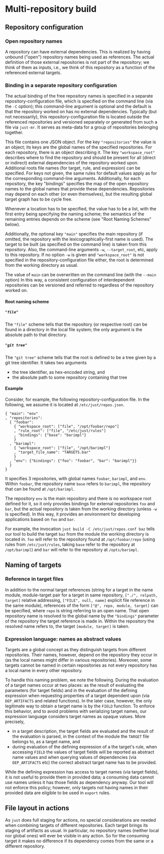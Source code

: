 Multi-repository build
======================

Repository configuration
------------------------

### Open repository names

A repository can have external dependencies. This is realized by having
unbound ("open") repository names being used as references. The actual
definition of those external repositories is not part of the repository;
we think of them as inputs, i.e., we think of this repository as a
function of the referenced external targets.

### Binding in a separate repository configuration

The actual binding of the free repository names is specified in a
separate repository-configuration file, which is specified on the
command line (via the `-C` option); this command-line argument is
optional and the default is that the repository worked on has no
external dependencies. Typically (but not necessarily), this
repository-configuration file is located outside the referenced
repositories and versioned separately or generated from such a file via
`just-mr`. It serves as meta-data for a group of repositories
belonging together.

This file contains one JSON object. For the key `"repositories"` the
value is an object; its keys are the global names of the specified
repositories. For each repository, there is an object describing it. The
key `"workspace_root"` describes where to find the repository and should
be present for all (direct or indirect) external dependencies of the
repository worked upon. Additional roots file names (for target, rule,
and expression) can be specified. For keys not given, the same rules for
default values apply as for the corresponding command-line arguments.
Additionally, for each repository, the key "bindings" specifies the
map of the open repository names to the global names that provide these
dependencies. Repositories may depend on each other (or even
themselves), but the resulting global target graph has to be cycle free.

Whenever a location has to be specified, the value has to be a list,
with the first entry being specifying the naming scheme; the semantics
of the remaining entries depends on the scheme (see "Root Naming
Schemes" below).

Additionally, the optional key `"main"` specifies the main
repository (if omitted, the repository with the lexicographically-first name
is used). The target to be built (as specified on the command line) is
taken from this repository. Also, the command-line arguments `-w`,
`--target_root`, etc, apply to this repository. If no option `-w` is
given and `"workspace_root"` is not specified in the
repository-configuration file either, the root is determined from the
working directory as usual.

The value of `main` can be overwritten on the command line (with the
`--main` option) In this way, a consistent configuration of
interdependent repositories can be versioned and referred to regardless
of the repository worked on.

#### Root naming scheme

##### `"file"`

The `"file"` scheme tells that the repository (or respective
root) can be found in a directory in the local file system; the
only argument is the absolute path to that directory.

##### `"git tree"`

The `"git tree"` scheme tells that the root is defined to be a
tree given by a git tree identifier. It takes two arguments

 - the tree identifier, as hex-encoded string, and
 - the absolute path to some repository containing that tree

#### Example

Consider, for example, the following repository-configuration file.
In the following, we assume it is located at `/etc/just/repos.json`.

``` jsonc
{ "main": "env"
, "repositories":
  { "foobar":
    { "workspace_root": ["file", "/opt/foobar/repo"]
    , "rule_root": ["file", "/etc/just/rules"]
    , "bindings": {"base": "barimpl"}
    }
  , "barimpl":
    { "workspace_root": ["file", "/opt/barimpl"]
    , "target_file_name": "TARGETS.bar"
    }
  , "env": {"bindings": {"foo": "foobar", "bar": "barimpl"}}
  }
}
```

It specifies 3 repositories, with global names `foobar`, `barimpl`,
and `env`. Within `foobar`, the repository name `base` refers to
`barimpl`, the repository that can be found at `/opt/barimpl`.

The repository `env` is the main repository and there is no
workspace root defined for it, so it only provides bindings for
external repositories `foo` and `bar`, but the actual repository is
taken from the working directory (unless `-w` is specified). In this
way, it provides an environment for developing applications based on
`foo` and `bar`.

For example, the invocation `just build -C /etc/just/repos.conf
baz` tells our tool to build the target `baz` from the module the
working directory is located in. `foo` will refer to the repository
found at `/opt/foobar/repo` (using rules from `/etc/just/rules`,
taking `base` refer to the repository at `/opt/barimpl`) and `bar`
will refer to the repository at `/opts/barimpl`.

Naming of targets
-----------------

### Reference in target files

In addition to the normal target references (string for a target in the
name module, module-target pair for a target in same repository,
`["./", relpath, target]` relative addressing, `["FILE", null,
name]` explicit file reference in the same module), references of the
form `["@", repo, module, target]` can be specified, where `repo` is
string referring to an open name. That open repository name is resolved
to the global name by the `"bindings"` parameter of the repository the
target reference is made in. Within the repository the resolved name
refers to, the target `[module, target]` is taken.

### Expression language: names as abstract values

Targets are a global concept as they distinguish targets from different
repositories. Their names, however, depend on the repository they occur
in (as the local names might differ in various repositories). Moreover,
some targets cannot be named in certain repositories as not every
repository has a local name in every other repository.

To handle this naming problem, we note the following. During the
evaluation of a target names occur at two places: as the result of
evaluating the parameters (for target fields) and in the evaluation of
the defining expression when requesting properties of a target dependent
upon (via `DEP_ARTIFACTS` and related functions). In the later case,
however, the only legitimate way to obtain a target name is by the
`FIELD` function. To enforce this behavior, and to avoid problems with
serializing target names, our expression language considers target names
as opaque values. More precisely,

 - in a target description, the target fields are evaluated and the
   result of the evaluation is parsed, in the context of the module the
   `TARGET` file belongs to, as a target name, and
 - during evaluation of the defining expression of a the target's
   rule, when accessing `FIELD` the values of target fields will be
   reported as abstract name values and when querying values of
   dependencies (via `DEP_ARTIFACTS` etc) the correct abstract target
   name has to be provided.

While the defining expression has access to target names (via target
fields), it is not useful to provide them in provided data; a consuming
data cannot use names unless it has those fields as dependency anyway.
Our tool will not enforce this policy; however, only targets not having
names in their provided data are eligible to be used in `export` rules.

File layout in actions
----------------------

As `just` does full staging for actions, no special considerations are
needed when combining targets of different repositories. Each target
brings its staging of artifacts as usual. In particular, no repository
names (neither local nor global ones) will ever be visible in any
action. So for the consuming target it makes no difference if its
dependency comes from the same or a different repository.
